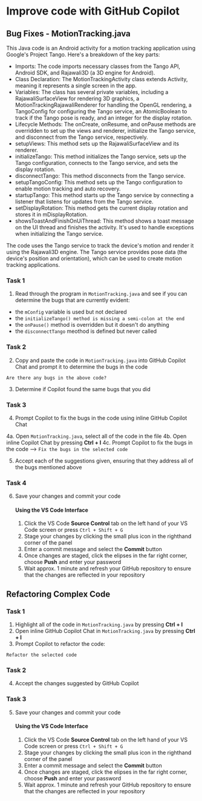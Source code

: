 # Improve code with GitHub Copilot

## Bug Fixes - MotionTracking.java

This Java code is an Android activity for a motion tracking application using Google's Project Tango. Here's a breakdown of the key parts:

- Imports: The code imports necessary classes from the Tango API, Android SDK, and Rajawali3D (a 3D engine for Android).
- Class Declaration: The MotionTrackingActivity class extends Activity, meaning it represents a single screen in the app.
- Variables: The class has several private variables, including a RajawaliSurfaceView for rendering 3D graphics, a MotionTrackingRajawaliRenderer for handling the OpenGL rendering, a TangoConfig for configuring the Tango service, an AtomicBoolean to track if the Tango pose is ready, and an integer for the display rotation.
- Lifecycle Methods: The onCreate, onResume, and onPause methods are overridden to set up the views and renderer, initialize the Tango service, and disconnect from the Tango service, respectively.
- setupViews: This method sets up the RajawaliSurfaceView and its renderer.
- initializeTango: This method initializes the Tango service, sets up the Tango configuration, connects to the Tango service, and sets the display rotation.
- disconnectTango: This method disconnects from the Tango service.
- setupTangoConfig: This method sets up the Tango configuration to enable motion tracking and auto recovery.
- startupTango: This method starts up the Tango service by connecting a listener that listens for updates from the Tango service.
- setDisplayRotation: This method gets the current display rotation and stores it in mDisplayRotation.
- showsToastAndFinishOnUiThread: This method shows a toast message on the UI thread and finishes the activity. It's used to handle exceptions when initializing the Tango service.

The code uses the Tango service to track the device's motion and render it using the Rajawali3D engine. The Tango service provides pose data (the device's position and orientation), which can be used to create motion tracking applications.

### Task 1

1. Read through the program in `MotionTracking.java` and see if you can determine the bugs that are currently evident: 

  - the `mConfig` variable is used but not declared
  - the `initializeTango() method is missing a semi-colon at the end`
  - the `onPause()` method is overridden but it doesn't do anything
  - the `disconnectTango` meothod is defined but never called

### Task 2

2. Copy and paste the code in `MotionTracking.java` into GitHub Copilot Chat and prompt it to determine the bugs in the code

```
Are there any bugs in the above code?
```

3. Determine if Copilot found the same bugs that you did

### Task 3

4. Prompt Copilot to fix the bugs in the code using inline GitHub Copilot Chat

  4a. Open `MotionTracking.java`, select all of the code in the file 
  4b. Open inline Copilot Chat by pressing **Ctrl + I**
  4c. Prompt Copilot to fix the bugs in the code --> `Fix the bugs in the selected code`

5. Accept each of the suggestions given, ensuring that they address all of the bugs mentioned above

### Task 4

6. Save your changes and commit your code 

    #### Using the VS Code Interface

    1. Click the VS Code **Source Control** tab on the left hand of your VS Code screen or press `Ctrl + Shift + G` 
    2. Stage your changes by clicking the small plus icon in the righthand corner of the panel
    3. Enter a commit message and select the **Commit** button
    4. Once changes are staged, click the elipses in the far right corner, choose **Push** and enter your password
    5. Wait approx. 1 minute and refresh your GitHub repository to ensure that the changes are reflected in your repository

## Refactoring Complex Code

### Task 1

1. Highlight all of the code in `MotionTracking.java` by pressing **Ctrl + I**
2. Open inline GitHub Copilot Chat in `MotionTracking.java` by pressing **Ctrl + I**
3. Prompt Copilot to refactor the code: 

```
Refactor the selected code
```

### Task 2

4. Accept the changes suggested by GitHub Copilot

### Task 3

5. Save your changes and commit your code

    #### Using the VS Code Interface

    1. Click the VS Code **Source Control** tab on the left hand of your VS Code screen or press `Ctrl + Shift + G` 
    2. Stage your changes by clicking the small plus icon in the righthand corner of the panel
    3. Enter a commit message and select the **Commit** button
    4. Once changes are staged, click the elipses in the far right corner, choose **Push** and enter your password
    5. Wait approx. 1 minute and refresh your GitHub repository to ensure that the changes are reflected in your repository